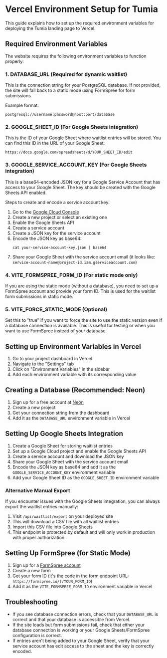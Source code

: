 # Vercel Environment Setup for Tumia

This guide explains how to set up the required environment variables for deploying the Tumia landing page to Vercel.

## Required Environment Variables

The website requires the following environment variables to function properly:

### 1. DATABASE_URL (Required for dynamic waitlist)

This is the connection string for your PostgreSQL database. If not provided, the site will fall back to a static mode using FormSpree for form submissions.

Example format:
```
postgresql://username:password@host:port/database
```

### 2. GOOGLE_SHEET_ID (For Google Sheets integration)

This is the ID of your Google Sheet where waitlist entries will be stored. You can find this ID in the URL of your Google Sheet:
```
https://docs.google.com/spreadsheets/d/YOUR_SHEET_ID/edit
```

### 3. GOOGLE_SERVICE_ACCOUNT_KEY (For Google Sheets integration)

This is a base64-encoded JSON key for a Google Service Account that has access to your Google Sheet. The key should be created with the Google Sheets API enabled.

Steps to create and encode a service account key:
1. Go to the [Google Cloud Console](https://console.cloud.google.com/)
2. Create a new project or select an existing one
3. Enable the Google Sheets API
4. Create a service account
5. Create a JSON key for the service account
6. Encode the JSON key as base64:
   ```
   cat your-service-account-key.json | base64
   ```
7. Share your Google Sheet with the service account email (it looks like: `service-account-name@project-id.iam.gserviceaccount.com`)

### 4. VITE_FORMSPREE_FORM_ID (For static mode only)

If you are using the static mode (without a database), you need to set up a FormSpree account and provide your form ID. This is used for the waitlist form submissions in static mode.

### 5. VITE_FORCE_STATIC_MODE (Optional)

Set this to "true" if you want to force the site to use the static version even if a database connection is available. This is useful for testing or when you want to use FormSpree instead of your database.

## Setting up Environment Variables in Vercel

1. Go to your project dashboard in Vercel
2. Navigate to the "Settings" tab
3. Click on "Environment Variables" in the sidebar
4. Add each environment variable with its corresponding value

## Creating a Database (Recommended: Neon)

1. Sign up for a free account at [Neon](https://neon.tech/)
2. Create a new project
3. Get your connection string from the dashboard
4. Add it as the `DATABASE_URL` environment variable in Vercel

## Setting Up Google Sheets Integration

1. Create a Google Sheet for storing waitlist entries
2. Set up a Google Cloud project and enable the Google Sheets API
3. Create a service account and download the JSON key
4. Share your Google Sheet with the service account email
5. Encode the JSON key as base64 and add it as the `GOOGLE_SERVICE_ACCOUNT_KEY` environment variable
6. Add your Google Sheet ID as the `GOOGLE_SHEET_ID` environment variable

### Alternative Manual Export

If you encounter issues with the Google Sheets integration, you can always export the waitlist entries manually:

1. Visit `/api/waitlist/export` on your deployed site
2. This will download a CSV file with all waitlist entries
3. Import this CSV file into Google Sheets
4. This endpoint is protected by default and will only work in production with proper authorization

## Setting Up FormSpree (for Static Mode)

1. Sign up for a [FormSpree account](https://formspree.io/)
2. Create a new form
3. Get your form ID (it's the code in the form endpoint URL: `https://formspree.io/f/YOUR_FORM_ID`)
4. Add it as the `VITE_FORMSPREE_FORM_ID` environment variable in Vercel

## Troubleshooting

- If you see database connection errors, check that your `DATABASE_URL` is correct and that your database is accessible from Vercel.
- If the site loads but form submissions fail, check that either your database connection is working or your Google Sheets/FormSpree configuration is correct.
- If entries aren't being added to your Google Sheet, verify that your service account has edit access to the sheet and the key is correctly encoded.